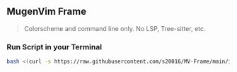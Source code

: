 ## MugenVim Frame
> Colorscheme and command line only. No LSP, Tree-sitter, etc.

### Run Script in your Terminal
```bash
bash <(curl -s https://raw.githubusercontent.com/s20016/MV-Frame/main/install.sh)
```
